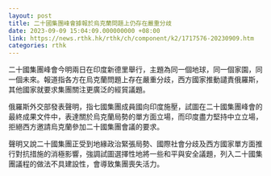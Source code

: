 ```yaml
---
layout: post
title: 二十國集團峰會據報於烏克蘭問題上仍存在嚴重分歧
date: 2023-09-09 15:04:09.000000000 +08:00
link: https://news.rthk.hk/rthk/ch/component/k2/1717576-20230909.htm
categories: rthk
---
```


二十國集團峰會今明兩日在印度新德里舉行，主題為同一個地球，同一個家園，同一個未來。報道指各方在烏克蘭問題上存在嚴重分歧，西方國家推動譴責俄羅斯，其他國家就要求集團關注更廣泛的經貿議題。

俄羅斯外交部發表聲明，指七國集團成員國向印度施壓，試圖在二十國集團峰會的最終成果文件中，表達關於烏克蘭局勢的單方面立場，而印度盡力堅持中立立場，拒絕西方邀請烏克蘭參加二十國集團會議的要求。

聲明又說二十國集團正受到地緣政治緊張局勢、國際社會分歧及西方國家單方面推行對抗措施的消極影響，強調試圖選擇性地將一些和平與安全議題，列入二十國集團議程的做法不具建設性，會導致集團喪失活力。
